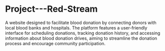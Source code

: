 # Project---Red-Stream
A website designed to facilitate blood donation by connecting donors with local blood banks and hospitals. The platform features a user-friendly interface for scheduling donations, tracking donation history, and accessing information about blood donation drives, aiming to streamline the donation process and encourage community participation.
